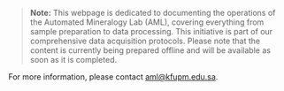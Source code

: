
> **Note:** This webpage is dedicated to documenting the operations of the Automated Mineralogy Lab (AML), covering everything from sample preparation to data processing. This initiative is part of our comprehensive data acquisition protocols. Please note that the content is currently being prepared offline and will be available as soon as it is completed.

For more information, please contact [aml@kfupm.edu.sa](mailto:aml@kfupm.edu.sa).
